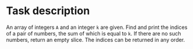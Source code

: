 # Task description

An array of integers `A` and an integer `k` are given.
Find and print the indices of a pair of numbers, the sum of which is equal to `k`.
If there are no such numbers, return an empty slice.
The indices can be returned in any order.